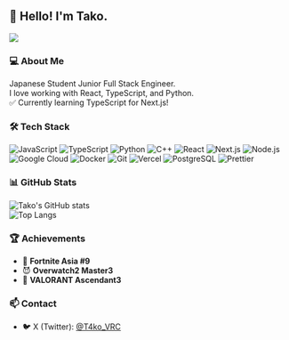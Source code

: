 ## 👋 Hello! I'm Tako.

<div align="left">
  <img src="https://komarev.com/ghpvc/?username=username" />
</div>

### 💻 About Me
Japanese Student Junior Full Stack Engineer.  
I love working with React, TypeScript, and Python.  
✅ Currently learning TypeScript for Next.js!  

### 🛠 Tech Stack
![JavaScript](https://img.shields.io/badge/-JavaScript-F7DF1E?style=flat&logo=javascript&logoColor=black)
![TypeScript](https://img.shields.io/badge/-TypeScript-3178C6?style=flat&logo=typescript&logoColor=white)
![Python](https://img.shields.io/badge/-Python-3776AB?style=flat&logo=python&logoColor=white)
![C++](https://img.shields.io/badge/-C++-00599C?style=flat&logo=c%2b%2b&logoColor=white)
![React](https://img.shields.io/badge/-React-61DAFB?style=flat&logo=react&logoColor=white)
![Next.js](https://img.shields.io/badge/-Next.js-000000?style=flat&logo=next.js&logoColor=white)
![Node.js](https://img.shields.io/badge/-Node.js-339933?style=flat&logo=node.js&logoColor=white)
![Google Cloud](https://img.shields.io/badge/-Google%20Cloud-4285F4?style=flat&logo=google-cloud&logoColor=white)
![Docker](https://img.shields.io/badge/-Docker-2496ED?style=flat&logo=docker&logoColor=white)
![Git](https://img.shields.io/badge/-Git-F05032?style=flat&logo=git&logoColor=white)
![Vercel](https://img.shields.io/badge/-Vercel-000000?style=flat&logo=vercel&logoColor=white)
![PostgreSQL](https://img.shields.io/badge/-PostgreSQL-336791?style=flat&logo=postgresql&logoColor=white)
![Prettier](https://img.shields.io/badge/-Prettier-F7B93E?style=flat&logo=prettier&logoColor=white)

### 📊 GitHub Stats
![Tako's GitHub stats](https://github-readme-stats.vercel.app/api?username=T4ko0522&show_icons=true&include_all_commits=true&theme=tokyonight)  
![Top Langs](https://github-readme-stats.vercel.app/api/top-langs/?username=T4ko0522&layout=compact&theme=tokyonight)

### 🏆 Achievements
- 🏅 **Fortnite Asia #9**  
- 😈 **Overwatch2 Master3**  
- 🌱 **VALORANT Ascendant3**  

### 📫 Contact
- 🐦 X (Twitter): [@T4ko_VRC](https://x.com/T4ko_VRC)

